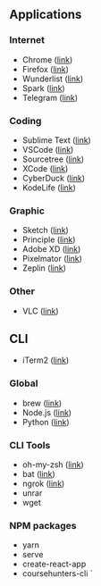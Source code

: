 ## Applications

### Internet
 - Chrome ([link](https://www.google.com/chrome))
 - Firefox ([link](https://www.mozilla.org/ru/firefox/new))
 - Wunderlist ([link](https://www.wunderlist.com))
 - Spark ([link](https://sparkmailapp.com))
 - Telegram ([link](https://telegram.org))

### Coding
 - Sublime Text ([link](https://www.sublimetext.com))
 - VSCode ([link](https://code.visualstudio.com))
 - Sourcetree ([link](https://www.sourcetreeapp.com))
 - XCode ([link](https://developer.apple.com/xcode))
 - CyberDuck ([link](https://cyberduck.io))
 - KodeLife ([link](https://hexler.net/software/kodelife))
 
### Graphic
 - Sketch ([link](https://www.sketchapp.com))
 - Principle ([link](http://principleformac.com))
 - Adobe XD ([link](https://www.adobe.com/products/xd.html))
 - Pixelmator ([link](https://www.pixelmator.com/pro))
 - Zeplin ([link](https://support.zeplin.io/quick-start/downloading-mac-and-windows-apps))
 
### Other
 - VLC ([link](https://www.videolan.org/index.html))



## CLI
 - iTerm2 ([link](https://www.iterm2.com))

### Global
 - brew ([link](https://brew.sh/index_ru))
 - Node.js ([link](https://nodejs.org/en))
 - Python ([link](https://www.python.org))

### CLI Tools
 - oh-my-zsh ([link](https://github.com/robbyrussell/oh-my-zsh#via-wget))
 - bat ([link](https://github.com/sharkdp/bat))
 - ngrok ([link](https://ngrok.com))
 - unrar
 - wget
 
 
### NPM packages
 - yarn
 - serve
 - create-react-app
 - coursehunters-cli
 `
 
